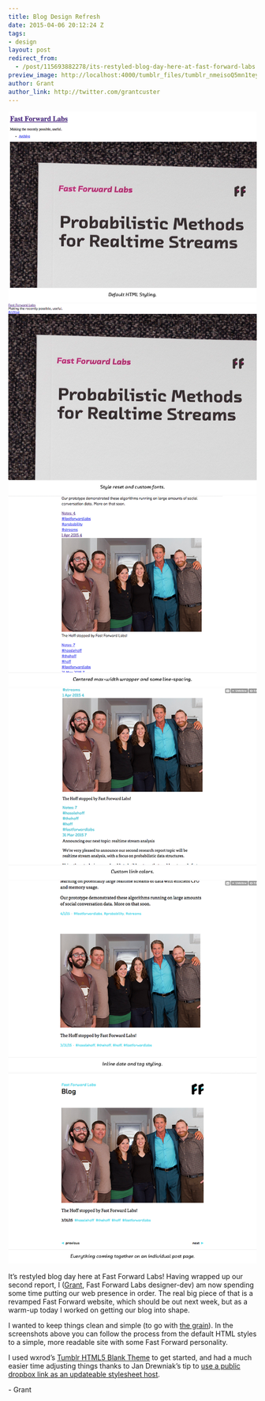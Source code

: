```yaml
---
title: Blog Design Refresh
date: 2015-04-06 20:12:24 Z
tags:
- design
layout: post
redirect_from:
  - /post/115693882278/its-restyled-blog-day-here-at-fast-forward-labs
preview_image: http://localhost:4000/tumblr_files/tumblr_nmeisoQ5mn1teyfqto6_1280.png
author: Grant
author_link: http://twitter.com/grantcuster
---
```


<img src="/tumblr_files/tumblr_nmeisoQ5mn1teyfqto1_1280.png"/>

<img src="/tumblr_files/tumblr_nmeisoQ5mn1teyfqto7_1280.png"/>

<img src="/tumblr_files/tumblr_nmeisoQ5mn1teyfqto2_1280.png"/>

<img src="/tumblr_files/tumblr_nmeisoQ5mn1teyfqto3_1280.png"/>

<img src="/tumblr_files/tumblr_nmeisoQ5mn1teyfqto4_1280.png"/>

<img src="/tumblr_files/tumblr_nmeisoQ5mn1teyfqto6_1280.png"/>

<p>It&rsquo;s restyled blog day here at Fast Forward Labs! Having wrapped up our second report, I (<a href="http://blog.grantcuster.com">Grant</a>, Fast Forward Labs designer-dev) am now spending some time putting our web presence in order. The real big piece of that is a revamped Fast Forward website, which should be out next week, but as a warm-up today I worked on getting our blog into shape.</p>

<p>I wanted to keep things clean and simple (to go with <a href="http://frankchimero.com/talks/the-webs-grain/transcript/">the grain</a>). In the screenshots above you can follow the process from the default HTML styles to a simple, more readable site with some Fast Forward personality.</p>

<p>I used wxrod&rsquo;s <a href="https://github.com/wxrod/Tumblr-HTML5-Blank-Theme">Tumblr HTML5 Blank Theme</a> to get started, and had a much easier time adjusting things thanks to Jan Drewniak&rsquo;s tip to <a href="http://j4n.co/blog/tumblr-theme-development-with-dropbox-less">use a public dropbox link as an updateable stylesheet host</a>.</p>

<p>- Grant</p>
